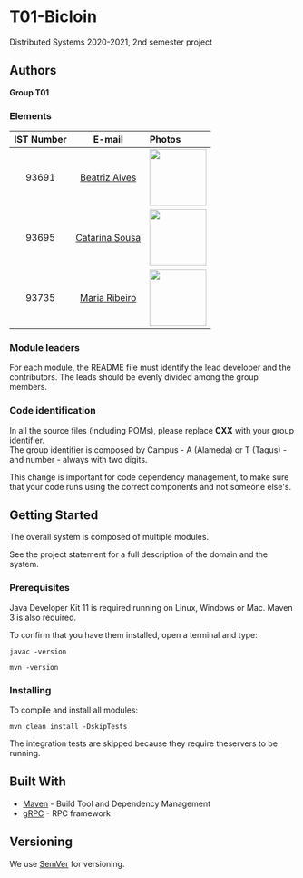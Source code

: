 # T01-Bicloin

Distributed Systems 2020-2021, 2nd semester project


## Authors

**Group T01**

### Elements
| IST Number          | E-mail 	| Photos
| :-----------------| :-------------------: | :-----------------|
| <p align="center">93691</p>	| <p align="center">[Beatriz Alves](mailto:beatriz.cruz.alves@tecnico.ulisboa.pt)</p>| <img src = https://git.rnl.tecnico.ulisboa.pt/SD-20-21-2/T01-Bicloin/src/branch/main/Photos/93691.jpg) width="100">|
| <p align="center">93695</p>	| <p align="center">[Catarina Sousa](mailto:catarinasousa2000@tecnico.ulisboa.pt)</p>| <img src = https://git.rnl.tecnico.ulisboa.pt/SD-20-21-2/T01-Bicloin/src/branch/main/Photos/93695.jpg) width="100">            |
| <p align="center">93735</p>	| <p align="center">[Maria Ribeiro](mailto:maria.f.ribeiro@tecnico.ulisboa.pt)</p>|   <img src = https://git.rnl.tecnico.ulisboa.pt/SD-20-21-2/T01-Bicloin/src/branch/main/Photos/93735.png) width="100">          |



### Module leaders

For each module, the README file must identify the lead developer and the contributors.
The leads should be evenly divided among the group members.

### Code identification

In all the source files (including POMs), please replace __CXX__ with your group identifier.  
The group identifier is composed by Campus - A (Alameda) or T (Tagus) - and number - always with two digits.

This change is important for code dependency management, to make sure that your code runs using the correct components and not someone else's.


## Getting Started

The overall system is composed of multiple modules.

See the project statement for a full description of the domain and the system.

### Prerequisites

Java Developer Kit 11 is required running on Linux, Windows or Mac.
Maven 3 is also required.

To confirm that you have them installed, open a terminal and type:

```
javac -version

mvn -version
```

### Installing

To compile and install all modules:

```
mvn clean install -DskipTests
```

The integration tests are skipped because they require theservers to be running.


## Built With

* [Maven](https://maven.apache.org/) - Build Tool and Dependency Management
* [gRPC](https://grpc.io/) - RPC framework


## Versioning

We use [SemVer](http://semver.org/) for versioning. 
